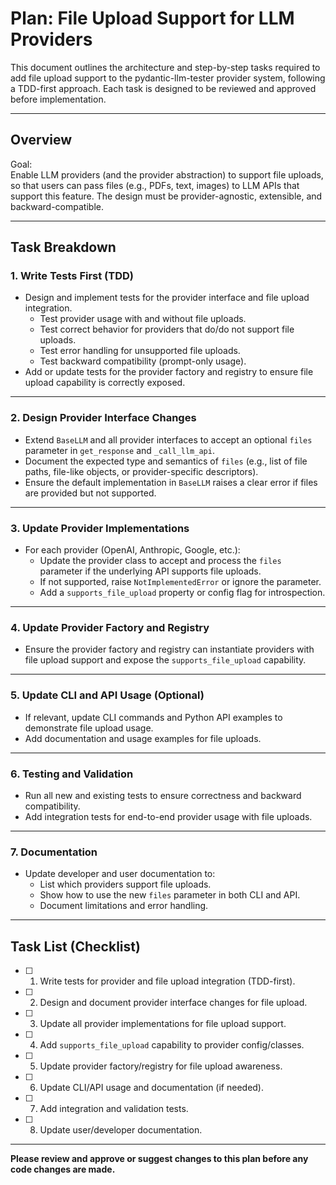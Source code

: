 # Plan: File Upload Support for LLM Providers

This document outlines the architecture and step-by-step tasks required to add file upload support to the pydantic-llm-tester provider system, following a TDD-first approach. Each task is designed to be reviewed and approved before implementation.

---

## **Overview**

Goal:  
Enable LLM providers (and the provider abstraction) to support file uploads, so that users can pass files (e.g., PDFs, text, images) to LLM APIs that support this feature. The design must be provider-agnostic, extensible, and backward-compatible.

---

## **Task Breakdown**

### **1. Write Tests First (TDD)**

- Design and implement tests for the provider interface and file upload integration.
    - Test provider usage with and without file uploads.
    - Test correct behavior for providers that do/do not support file uploads.
    - Test error handling for unsupported file uploads.
    - Test backward compatibility (prompt-only usage).
- Add or update tests for the provider factory and registry to ensure file upload capability is correctly exposed.

---

### **2. Design Provider Interface Changes**

- Extend `BaseLLM` and all provider interfaces to accept an optional `files` parameter in `get_response` and `_call_llm_api`.
- Document the expected type and semantics of `files` (e.g., list of file paths, file-like objects, or provider-specific descriptors).
- Ensure the default implementation in `BaseLLM` raises a clear error if files are provided but not supported.

---

### **3. Update Provider Implementations**

- For each provider (OpenAI, Anthropic, Google, etc.):
    - Update the provider class to accept and process the `files` parameter if the underlying API supports file uploads.
    - If not supported, raise `NotImplementedError` or ignore the parameter.
    - Add a `supports_file_upload` property or config flag for introspection.

---

### **4. Update Provider Factory and Registry**

- Ensure the provider factory and registry can instantiate providers with file upload support and expose the `supports_file_upload` capability.

---

### **5. Update CLI and API Usage (Optional)**

- If relevant, update CLI commands and Python API examples to demonstrate file upload usage.
- Add documentation and usage examples for file uploads.

---

### **6. Testing and Validation**

- Run all new and existing tests to ensure correctness and backward compatibility.
- Add integration tests for end-to-end provider usage with file uploads.

---

### **7. Documentation**

- Update developer and user documentation to:
    - List which providers support file uploads.
    - Show how to use the new `files` parameter in both CLI and API.
    - Document limitations and error handling.

---

## **Task List (Checklist)**

- [ ] 1. Write tests for provider and file upload integration (TDD-first).
- [ ] 2. Design and document provider interface changes for file upload.
- [ ] 3. Update all provider implementations for file upload support.
- [ ] 4. Add `supports_file_upload` capability to provider config/classes.
- [ ] 5. Update provider factory/registry for file upload awareness.
- [ ] 6. Update CLI/API usage and documentation (if needed).
- [ ] 7. Add integration and validation tests.
- [ ] 8. Update user/developer documentation.

---

**Please review and approve or suggest changes to this plan before any code changes are made.**
